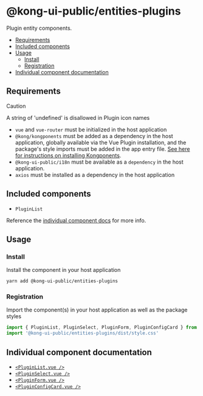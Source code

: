 # @kong-ui-public/entities-plugins

Plugin entity components.

- [Requirements](#requirements)
- [Included components](#included-components)
- [Usage](#usage)
  - [Install](#install)
  - [Registration](#registration)
- [Individual component documentation](#individual-component-documentation)

## Requirements

> [!CAUTION]
> A string of 'undefined' is disallowed in Plugin icon names

- `vue` and `vue-router` must be initialized in the host application
- `@kong/kongponents` must be added as a dependency in the host application, globally available via the Vue Plugin installation, and the package's style imports must be added in the app entry file. [See here for instructions on installing Kongponents](https://kongponents.konghq.com/#globally-install-all-kongponents).
- `@kong-ui-public/i18n` must be available as a `dependency` in the host application.
- `axios` must be installed as a dependency in the host application

## Included components

- `PluginList`

Reference the [individual component docs](#individual-component-documentation) for more info.

## Usage

### Install

Install the component in your host application

```sh
yarn add @kong-ui-public/entities-plugins
```

### Registration

Import the component(s) in your host application as well as the package styles

```ts
import { PluginList, PluginSelect, PluginForm, PluginConfigCard } from '@kong-ui-public/entities-plugins'
import '@kong-ui-public/entities-plugins/dist/style.css'
```

## Individual component documentation

- [`<PluginList.vue />`](docs/plugin-list.md)
- [`<PluginSelect.vue />`](docs/plugin-select.md)
- [`<PluginForm.vue />`](docs/plugin-form.md)
- [`<PluginConfigCard.vue />`](docs/plugin-config-card.md)
